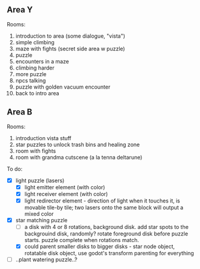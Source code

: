 
## Area Y
Rooms:
1. introduction to area (some dialogue, "vista")
2. simple climbing
3. maze with fights (secret side area w puzzle)
4. puzzle
5. encounters in a maze
6. climbing harder
7. more puzzle
8. npcs talking
9. puzzle with golden vacuum encounter
10. back to intro area

## Area B
Rooms:
1. introduction vista stuff
2. star puzzles to unlock trash bins and healing zone
3. room with fights
4. room with grandma cutscene (a la tenna deltarune)

To do:
- [x] light puzzle (lasers)
	- [x] light emitter element (with color)
	- [x] light receiver element (with color)
	- [x] light redirector element - direction of light when it touches it, is movable tile-by tile; two lasers onto the same block will output a mixed color
- [x] star matching puzzle
	- [ ] a disk with 4 or 8 rotations, background disk. add star spots to the backgrouind disk, randomly? rotate foreground disk before puzzle starts. puzzle complete when rotations match.
	- [x] could parent smaller disks to bigger disks -  star node object, rotatable disk object, use godot's transform parenting for everything
- [ ] ..plant watering puzzle..?